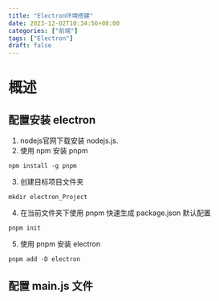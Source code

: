 ```yaml
---
title: "Electron环境搭建"
date: 2023-12-02T10:34:56+08:00
categories: ["前端"]
tags: ["Electron"]
draft: false
---
```


# 概述

## 配置安装 electron

1. nodejs官网下载安装 nodejs.js.
2. 使用 npm 安装 pnpm
```shell
npm install -g pnpm
```
3. 创建目标项目文件夹
```shell
mkdir electron_Project
```
4. 在当前文件夹下使用 pnpm 快速生成 package.json 默认配置
```shell
pnpm init
``` 
5. 使用 pnpm 安装 electron
```shell
pnpm add -D electron
```

## 配置 main.js 文件
